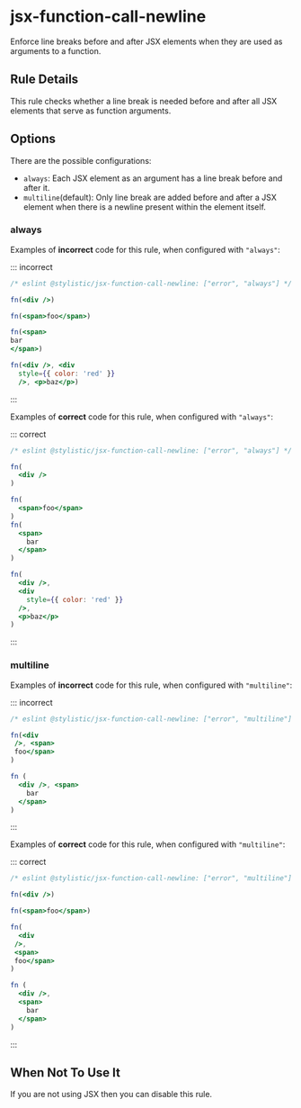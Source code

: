 # jsx-function-call-newline

Enforce line breaks before and after JSX elements when they are used as arguments to a function.

## Rule Details

This rule checks whether a line break is needed before and after all JSX elements that serve as function arguments.

## Options

There are the possible configurations:

- `always`: Each JSX element as an argument has a line break before and after it.
- `multiline`(default): Only line break are added before and after a JSX element when there is a newline present within the element itself.

### always

Examples of **incorrect** code for this rule, when configured with `"always"`:

::: incorrect

```jsx
/* eslint @stylistic/jsx-function-call-newline: ["error", "always"] */

fn(<div />)

fn(<span>foo</span>)

fn(<span>
bar
</span>)

fn(<div />, <div
  style={{ color: 'red' }}
  />, <p>baz</p>)
```

:::

Examples of **correct** code for this rule, when configured with `"always"`:

::: correct

```jsx
/* eslint @stylistic/jsx-function-call-newline: ["error", "always"] */

fn(
  <div />
)

fn(
  <span>foo</span>
)
fn(
  <span>
    bar
  </span>
)

fn(
  <div />,
  <div
    style={{ color: 'red' }}
  />,
  <p>baz</p>
)
```

:::

### multiline

Examples of **incorrect** code for this rule, when configured with `"multiline"`:

::: incorrect

```jsx
/* eslint @stylistic/jsx-function-call-newline: ["error", "multiline"] */

fn(<div
 />, <span>
 foo</span>
)

fn (
  <div />, <span>
    bar
  </span>
)
```

:::

Examples of **correct** code for this rule, when configured with `"multiline"`:

::: correct

```jsx
/* eslint @stylistic/jsx-function-call-newline: ["error", "multiline"] */

fn(<div />)

fn(<span>foo</span>)

fn(
  <div
 />,
 <span>
 foo</span>
)

fn (
  <div />,
  <span>
    bar
  </span>
)
```

:::

## When Not To Use It

If you are not using JSX then you can disable this rule.
